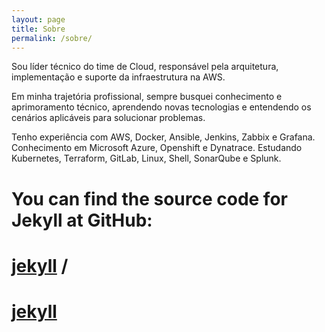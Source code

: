 ```yaml
---
layout: page
title: Sobre
permalink: /sobre/
---
```


Sou líder técnico do time de Cloud, responsável pela arquitetura, implementação e suporte da infraestrutura na AWS.

Em minha trajetória profissional, sempre busquei conhecimento e aprimoramento técnico, aprendendo novas tecnologias e entendendo os cenários aplicáveis para solucionar problemas.

Tenho experiência com AWS, Docker, Ansible, Jenkins, Zabbix e Grafana. Conhecimento em Microsoft Azure, Openshift e Dynatrace. Estudando Kubernetes, Terraform, GitLab, Linux, Shell, SonarQube e Splunk.

# You can find the source code for Jekyll at GitHub:
# [jekyll][jekyll-organization] /
# [jekyll](https://github.com/jekyll/jekyll)


[jekyll-organization]: https://github.com/jekyll
